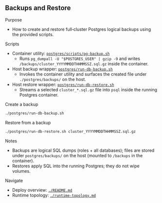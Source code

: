 ## Backups and Restore

Purpose

- How to create and restore full‑cluster Postgres logical backups using the provided scripts.

Scripts

- Container utility: [`postgres/scripts/pg-backup.sh`](../../postgres/scripts/pg-backup.sh)
  - Runs `pg_dumpall -U "$POSTGRES_USER" | gzip -9` and writes `/backups/cluster_YYYYMMDDTHHMMSSZ.sql.gz` inside the container.
- Host backup wrapper: [`postgres/run-db-backup.sh`](../../postgres/run-db-backup.sh)
  - Invokes the container utility and surfaces the created file under `./postgres/backups/` on the host.
- Host restore wrapper: [`postgres/run-db-restore.sh`](../../postgres/run-db-restore.sh)
  - Streams a selected `cluster_*.sql.gz` file into `psql` inside the running Postgres container.

Create a backup

```bash
./postgres/run-db-backup.sh
```

Restore from a backup

```bash
./postgres/run-db-restore.sh cluster_YYYYMMDDTHHMMSSZ.sql.gz
```

Notes

- Backups are logical SQL dumps (roles + all databases); files are stored under `postgres/backups/` on the host (mounted to `/backups` in the container).
- Restores apply SQL into the running Postgres; they do not wipe volumes.

Navigate

- Deploy overview: [`./README.md`](./README.md)
- Runtime topology: [`./runtime-topology.md`](./runtime-topology.md)
